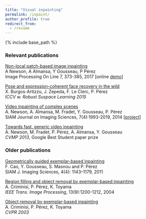 ```yaml
---
title: "Visual inpainting"
permalink: /inpaint/
author_profile: true
redirect_from:
  - /resume
---
```


{% include base_path %}

### Relevant publications

[Non-local patch-based image inpainting](http://www.ipol.im/pub/art/2017/189/?utm_source=doi)  
A Newson, A Almansa, Y Gousseau, P Pérez  
Image Processing On Line 7, 373-385, 2017 [online [demo](http://ipolcore.ipol.im/demo/clientAppOld/demo.html?id=189)]

[Pose and expression-coherent face recovery in the wild](http://www.cv-foundation.org/openaccess/content_iccv_2015_workshops/w24/html/Burgos-Artizzu_Pose_and_Expression-Coherent_ICCV_2015_paper.html)  
X. Burgos-Artizzu, J. Zepeda, F. Le Clerc, P. Pérez  
*ICCV w. Robust Suspace Learning 2015*

[Video inpainting of complex scenes](http://perso.telecom-paristech.fr/~gousseau/video_inpainting/Video_inpainting_complex_scenes.pdf)  
A. Newson, A. Almansa, M. Fradet, Y. Gousseau, P. Pérez  
SIAM Journal on Imaging Sciences, 7(4):1993-2019, 2014 [[project](http://perso.telecom-paristech.fr/~gousseau/video_inpainting/)]

[Towards fast, generic video inpainting](http://hal.archives-ouvertes.fr/docs/00/83/89/27/PDF/Fast_video_inpainting_preprint.pdf)  
A. Newson, M. Fradet, P. Pérez, A. Almansa, Y. Gousseau  
*CVMP 2013*, Google Best Student paper prize


### Older publications

[Geometrically guided exemplar-based inpainting](http://perso.telecom-paristech.fr/~gousseau/inpaintingSIAM.pdf)  
F. Cao, Y. Gousseau, S. Masnou and P. Pérez  
SIAM J. Imaging Sciences, 4(4): 1143–1179, 2011

[Region filling and object removal by exemplar-based inpainting](http://research.microsoft.com/pubs/67276/criminisi_tip2004.pdf)  
A. Criminisi, P. Pérez, K. Toyama  
*IEEE Trans. Image Processing*, 13(9):1200-1212, 2004

[Object removal by exemplar-based inpainting](http://www.irisa.fr/vista/Papers/2003_cvpr_criminisi.pdf)  
A. Criminisi, P. Pérez, K. Toyama  
*CVPR 2003*

